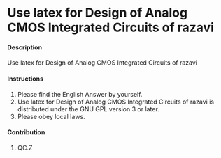 # Use latex for Design of Analog CMOS Integrated Circuits of razavi

#### Description
Use latex for Design of Analog CMOS Integrated Circuits of razavi



#### Instructions

1.  Please find the English Answer by yourself.
2.  Use latex for Design of Analog CMOS Integrated Circuits of razavi is distributed under the GNU GPL version 3 or later.
3.  Please obey local laws.

#### Contribution

1.  QC.Z
